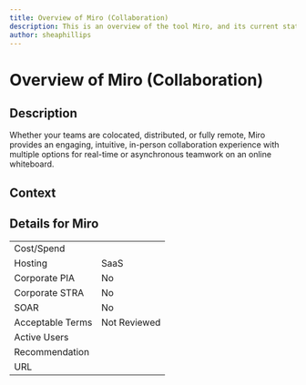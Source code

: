 ```yaml
---
title: Overview of Miro (Collaboration)
description: This is an overview of the tool Miro, and its current status  within BC Gov.
author: sheaphillips
---
```


# Overview of Miro (Collaboration)

## Description
Whether your teams are colocated, distributed, or fully remote, Miro provides an engaging, intuitive, in-person collaboration experience with multiple options for real-time or asynchronous teamwork on an online whiteboard.

## Context


##  Details for Miro

|   |   |
|---|---|
|Cost/Spend   |   |
|Hosting   | SaaS  |
|Corporate PIA   | No  |
|Corporate STRA   | No   |
|SOAR   | No  |
|Acceptable Terms   | Not Reviewed  |
|Active Users   |   |
|Recommendation   |   |
|URL   |   |
